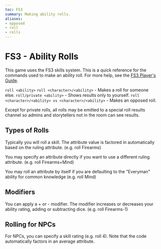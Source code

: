```yaml
---
toc: FS3
summary: Making ability rolls.
aliases:
- opposed
- roll
- rolls
---
```

# FS3 - Ability Rolls

This game uses the FS3 skills system.  This is a quick reference for the commands used to make an ability roll.  For more help, see the [FS3 Player's Guide](http://aresmush.com/fs3/fs3-3).

`roll <ability>`
`roll <character>/<ability>` - Makes a roll for someone else.
`roll/private <ability>` - Shows results only to yourself.
`roll <character>/<ability> vs <character>/<ability>` - Makes an opposed roll.

Except for private rolls, all rolls may be emitted to a special roll results channel so admins and storytellers not in the room can see results.

## Types of Rolls

Typically you will roll a skill.  The attribute value is factored in automatically based on the ruling attribute.  (e.g. roll Firearms)

You may specify an attribute directly if you want to use a different ruling attribute.  (e.g. roll Firearms+Mind)

You may roll an attribute by itself if you are defaulting to the "Everyman" ability for common knowledge (e.g. roll Mind)

## Modifiers

You can apply a + or - modifier.  The modifier increases or decreases your ability rating, adding or subtracting dice.  (e.g. roll Firearms-1)

## Rolling for NPCs

For NPCs, you can specify a skill rating (e.g. roll 4).  Note that the code automatically factors in an average attribute.